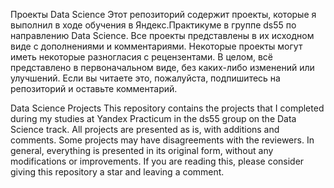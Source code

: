 Проекты Data Science
Этот репозиторий содержит проекты, которые я выполнил в ходе обучения в Яндекс.Практикуме в группе ds55 по направлению Data Science. Все проекты представлены в их исходном виде с дополнениями и комментариями. Некоторые проекты могут иметь некоторые разногласия с рецензентами. В целом, всё представлено в первоначальном виде, без каких-либо изменений или улучшений. Если вы читаете это, пожалуйста, подпишитесь на репозиторий и оставьте комментарий.


Data Science Projects
This repository contains the projects that I completed during my studies at Yandex Practicum in the ds55 group on the Data Science track. All projects are presented as is, with additions and comments. Some projects may have disagreements with the reviewers. In general, everything is presented in its original form, without any modifications or improvements. If you are reading this, please consider giving this repository a star and leaving a comment.
